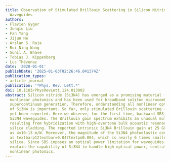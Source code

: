 ```yaml
---
title: Observation of Stimulated Brillouin Scattering in Silicon Nitride Integrated
  Waveguides
authors:
- Flavien Gyger
- Junqiu Liu
- Fan Yang
- Jijun He
- Arslan S. Raja
- Rui Ning Wang
- Sunil A. Bhave
- Tobias J. Kippenberg
- Luc Thévenaz
date: '2020-01-01'
publishDate: '2025-01-03T02:26:46.041374Z'
publication_types:
- article-journal
publication: '*Phys. Rev. Lett.*'
doi: 10.1103/PhysRevLett.124.013902
abstract: Silicon nitride (Si3N4) has emerged as a promising material for integrated
  nonlinear photonics and has been used for broadband soliton microcombs and low-pulse-energy
  supercontinuum generation. Therefore, understanding all nonlinear optical properties
  of Si3N4 is important. So far, only stimulated Brillouin scattering (SBS) has not
  yet been reported. Here we observe, for the first time, backward SBS in fully cladded
  Si3N4 waveguides. The Brillouin gain spectrum exhibits an unusual multipeak structure
  resulting from hybridization with high-overtone bulk acoustic resonances of the
  silica cladding. The reported intrinsic Si3N4 Brillouin gain at 25 GHz is estimated
  as 4×10-13 m/W. Moreover, the magnitude of the Si3N4 photoelastic constant is estimated
  as textbarp12textbar=0.047textpm0.004, which is nearly 6 times smaller than for
  silica. Since SBS imposes an optical power limitation for waveguides, our results
  explain the capability of Si3N4 to handle high optical power, central for integrated
  nonlinear photonics.
---
```

